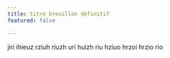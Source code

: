 ```yaml
---
title: titre brouillon définitif
featured: false

---
```

jiri ihieuz rziuh riuzh uri huizh riu hziuo hrzoi hrzio rio
